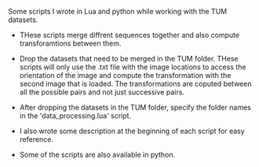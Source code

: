 Some scripts I wrote in Lua and python while working with the TUM datasets.

- THese scripts merge diffrent sequences together and also compute transforamtions between them.

- Drop the datasets that need to be merged in the TUM folder. THese scripts will only use the .txt file with the image locations to access the orientation of the image and compute the transformation with the second image that is loaded. The transformations are coputed between all the possible pairs and not just successive pairs.

- After dropping the datasets in the TUM folder, specify the folder names in the 'data_processing.lua' script. 

- I also wrote some description at the beginning of each script for easy reference.

- Some of the scripts are also available in python. 


